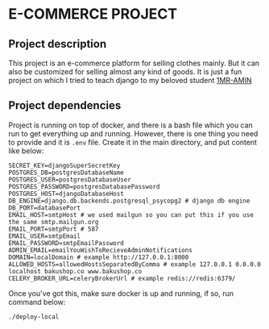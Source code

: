 # E-COMMERCE PROJECT

## Project description

This project is an e-commerce platform for selling clothes mainly. But it can also be customized for selling almost
any kind of goods. It is just a fun project on which I tried to teach django to my beloved student [1MR-AMIN](https://github.com/1MR-Amin)

## Project dependencies

Project is running on top of docker, and there is a bash file which you can run to get everything up and running. However, there is one thing you need to provide and it is `.env` file. Create it in the main directory, and put content like below:

```shell
SECRET_KEY=djangoSuperSecretKey
POSTGRES_DB=postgresDatabaseName
POSTGRES_USER=postgresDatabaseUser
POSTGRES_PASSWORD=postgresDatabasePassword
POSTGRES_HOST=djangoDatabaseHost
DB_ENGINE=django.db.backends.postgresql_psycopg2 # django db engine
DB_PORT=databasePort
EMAIL_HOST=smtpHost # we used mailgun so you can put this if you use the same smtp.mailgun.org
EMAIL_PORT=smtpPort # 587
EMAIL_USER=smtpEmail
EMAIL_PASSWORD=smtpEmailPassword
ADMIN_EMAIL=emailYouWishToRecieveAdminNotifications
DOMAIN=localDomain # example http://127.0.0.1:8000
ALLOWED_HOSTS=allowedHostsSeparatedByComma # example 127.0.0.1 0.0.0.0 localhost bakushop.co www.bakushop.co
CELERY_BROKER_URL=celeryBrokerUrl # example redis://redis:6379/
```

Once you've got this, make sure docker is up and running, if so, run command below:

```shell
./deploy-local
```